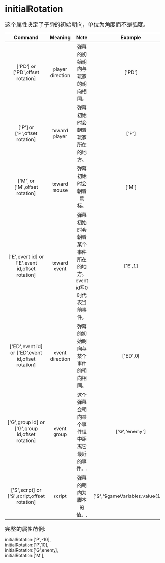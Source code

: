 # initialRotation
<font size=4>这个属性决定了子弹的初始朝向，单位为角度而不是弧度。</font>

|                      Command                       |     Meaning      |                             Note                             |             Example              |
| :------------------------------------------------: | :--------------: | :----------------------------------------------------------: | :------------------------------: |
|  [&#39;PD&#39;] or [&#39;PD&#39;,offset rotation]  | player direction |               弹幕的初始朝向与玩家的朝向相同。               |              ['PD']              |
|           ['P'] or ['P',offset rotation]           |  toward player   |               弹幕初始时会朝着玩家所在的地方。               |              ['P']               |
|           ['M'] or ['M',offset rotation]           |   toward mouse   |                    弹幕初始时会朝着鼠标。                    |              ['M']               |
|  ['E',event id] or ['E',event id,offset rotation]  |   toward event   | 弹幕初始时会朝着某个事件所在的地方。<br />event id写0时代表当前事件。 |             ['E',1]              |
| ['ED',event id] or ['ED',event id,offset rotation] | event direction  |             弹幕的初始朝向与某个事件的朝向相同。             |             ['ED',0]             |
|  ['G',group id] or ['G',group id,offset rotation]  |   event group    |        这个弹幕会朝向某个事件组中距离它最近的事件。.         |          ['G','enemy']           |
|    ['S',script] or ['S',script,offset rotation]    |      script      |                   弹幕的朝向为脚本的值。.                    | ['S','$gameVariables.value(10)'] |

<font size=4>完整的属性范例:   </font>

initialRotation:['P',-10],   
initialRotation:['P',10],   
initialRotation:['G',enemy],   
initialRotation:['M'],   
